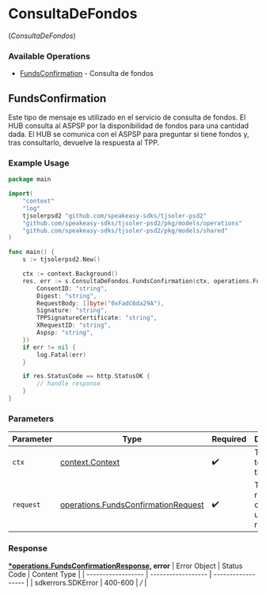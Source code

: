 # ConsultaDeFondos
(*ConsultaDeFondos*)

### Available Operations

* [FundsConfirmation](#fundsconfirmation) - Consulta de fondos

## FundsConfirmation

Este tipo de mensaje es utilizado en el servicio de consulta de fondos. El HUB consulta al ASPSP por la disponibilidad de fondos para una cantidad dada. El HUB se comunica con el ASPSP para preguntar si tiene fondos y, tras consultarlo, devuelve la respuesta al TPP.

### Example Usage

```go
package main

import(
	"context"
	"log"
	tjsolerpsd2 "github.com/speakeasy-sdks/tjsoler-psd2"
	"github.com/speakeasy-sdks/tjsoler-psd2/pkg/models/operations"
	"github.com/speakeasy-sdks/tjsoler-psd2/pkg/models/shared"
)

func main() {
    s := tjsolerpsd2.New()

    ctx := context.Background()
    res, err := s.ConsultaDeFondos.FundsConfirmation(ctx, operations.FundsConfirmationRequest{
        ConsentID: "string",
        Digest: "string",
        RequestBody: []byte("0xFadC6da29A"),
        Signature: "string",
        TPPSignatureCertificate: "string",
        XRequestID: "string",
        Aspsp: "string",
    })
    if err != nil {
        log.Fatal(err)
    }

    if res.StatusCode == http.StatusOK {
        // handle response
    }
}
```

### Parameters

| Parameter                                                                                      | Type                                                                                           | Required                                                                                       | Description                                                                                    |
| ---------------------------------------------------------------------------------------------- | ---------------------------------------------------------------------------------------------- | ---------------------------------------------------------------------------------------------- | ---------------------------------------------------------------------------------------------- |
| `ctx`                                                                                          | [context.Context](https://pkg.go.dev/context#Context)                                          | :heavy_check_mark:                                                                             | The context to use for the request.                                                            |
| `request`                                                                                      | [operations.FundsConfirmationRequest](../../pkg/models/operations/fundsconfirmationrequest.md) | :heavy_check_mark:                                                                             | The request object to use for the request.                                                     |


### Response

**[*operations.FundsConfirmationResponse](../../pkg/models/operations/fundsconfirmationresponse.md), error**
| Error Object       | Status Code        | Content Type       |
| ------------------ | ------------------ | ------------------ |
| sdkerrors.SDKError | 400-600            | */*                |
